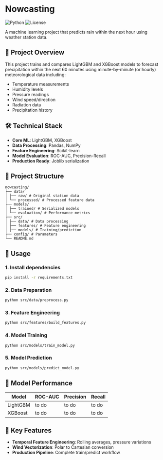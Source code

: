 # Nowcasting

![Python](https://img.shields.io/badge/Python-3.10%2B-blue)
![License](https://img.shields.io/badge/License-MIT-green)

A machine learning project that predicts rain within the next hour using weather station data.

## 📌 Project Overview

This project trains and compares LightGBM and XGBoost models to forecast precipitation within the next 60 minutes using minute-by-minute (or hourly) meteorological data including:

- Temperature measurements
- Humidity levels
- Pressure readings
- Wind speed/direction
- Radiation data
- Precipitation history

## 🛠️ Technical Stack

- **Core ML**: LightGBM, XGBoost
- **Data Processing**: Pandas, NumPy
- **Feature Engineering**: Scikit-learn
- **Model Evaluation**: ROC-AUC, Precision-Recall
- **Production Ready**: Joblib serialization

## 📂 Project Structure

```
nowcasting/
├── data/
│ ├── raw/ # Original station data
│ └── processed/ # Processed feature data
├── models/
│ ├── trained/ # Serialized models
│ └── evaluation/ # Performance metrics
├── src/
│ ├── data/ # Data processing
│ ├── features/ # Feature engineering
│ ├── models/ # Training/prediction
├── config/ # Parameters
└── README.md
```

## 🚀 Usage

### 1. Install dependencies

```bash
pip install -r requirements.txt
```

### 2. Data Preparation

```bash
python src/data/preprocess.py
```

### 3. Feature Engineering

```bash
python src/features/build_features.py
```

### 4. Model Training

```bash
python src/models/train_model.py
```

### 5. Model Prediction

```bash
python src/models/predict_model.py
```

## 🧪 Model Performance

| Model    | ROC-AUC | Precision | Recall |
| -------- | ------- | --------- | ------ |
| LightGBM | to do   | to do     | to do  |
| XGBoost  | to do   | to do     | to do  |

## 🔑 Key Features

- **Temporal Feature Engineering**: Rolling averages, pressure variations
- **Wind Vectorization**: Polar to Cartesian conversion
- **Production Pipeline**: Complete train/predict workflow
